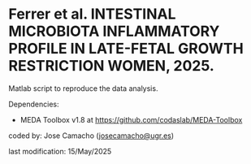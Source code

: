 # Ferrer et al. INTESTINAL MICROBIOTA INFLAMMATORY PROFILE IN LATE-FETAL GROWTH RESTRICTION WOMEN, 2025.

Matlab script to reproduce the data analysis.

Dependencies: 
- MEDA Toolbox v1.8 at https://github.com/codaslab/MEDA-Toolbox

coded by: Jose Camacho (josecamacho@ugr.es)

last modification: 15/May/2025
